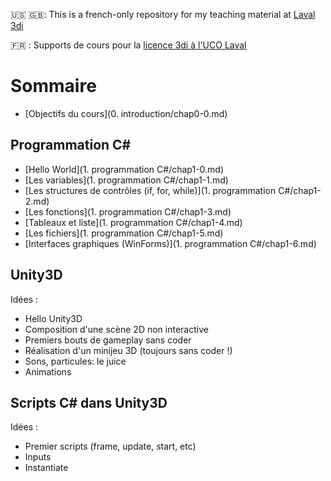 🇺🇸 🇬🇧: This is a french-only repository for my teaching material at [Laval 3di](http://www.laval3di.org/laval-3di.html)

🇫🇷 : Supports de cours pour la [licence 3di à l'UCO Laval](http://www.laval3di.org/laval-3di.html)

# Sommaire

- [Objectifs du cours](0. introduction/chap0-0.md)

## Programmation C#

- [Hello World](1. programmation C#/chap1-0.md)
- [Les variables](1. programmation C#/chap1-1.md)
- [Les structures de contrôles (if, for, while)](1. programmation C#/chap1-2.md)
- [Les fonctions](1. programmation C#/chap1-3.md)
- [Tableaux et liste](1. programmation C#/chap1-4.md)
- [Les fichiers](1. programmation C#/chap1-5.md)
- [Interfaces graphiques (WinForms)](1. programmation C#/chap1-6.md)

## Unity3D

Idées :

- Hello Unity3D
- Composition d'une scène 2D non interactive
- Premiers bouts de gameplay sans coder
- Réalisation d'un minijeu 3D (toujours sans coder !)
- Sons, particules: le juice
- Animations

## Scripts C# dans Unity3D

Idées :

- Premier scripts (frame, update, start, etc)
- Inputs
- Instantiate
